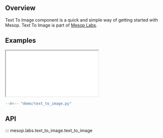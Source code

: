 ## Overview

Text To Image component is a quick and simple way of getting started with Mesop. Text To Image is part of [Mesop Labs](../guides/labs.md).

## Examples

<iframe class="component-demo" src="/mesop/demo/?demo=text_to_image"></iframe>

```python
--8<-- "demo/text_to_image.py"
```
## API

::: mesop.labs.text_to_image.text_to_image
